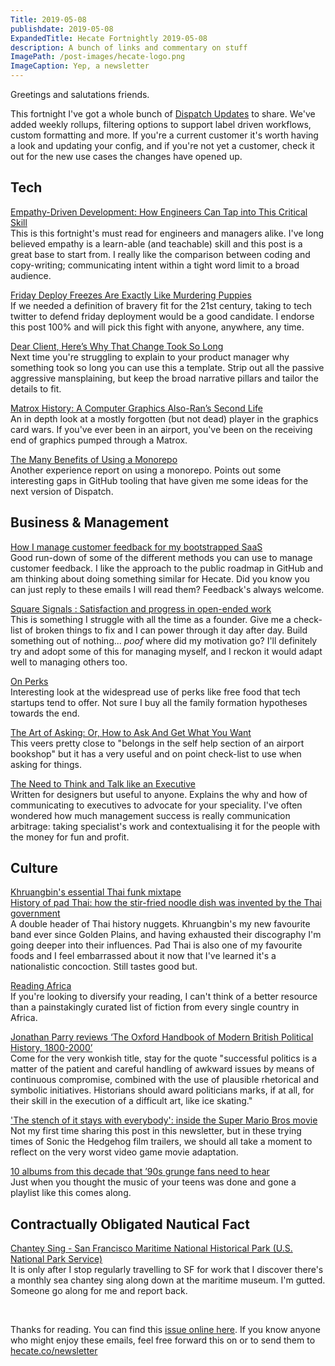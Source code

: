 ```yaml
---
Title: 2019-05-08
publishdate: 2019-05-08
ExpandedTitle: Hecate Fortnightly 2019-05-08
description: A bunch of links and commentary on stuff
ImagePath: /post-images/hecate-logo.png
ImageCaption: Yep, a newsletter
---
```

Greetings and salutations friends.

This fortnight I've got a whole bunch of [Dispatch Updates](https://hecate.co/blog/dispatch-updates) to share. We've added weekly rollups, filtering options to support label driven workflows, custom formatting and more. If you're a current customer it's worth having a look and updating your config, and if you're not yet a customer, check it out for the new use cases the changes have opened up.

## Tech

[Empathy-Driven Development: How Engineers Can Tap into This Critical Skill](https://firstround.com/review/empathy-driven-development-how-engineers-can-tap-into-this-critical-skill/)<br>
This is this fortnight's must read for engineers and managers alike. I've long believed empathy is a learn-able (and teachable) skill and this post is a great base to start from. I really like the comparison between coding and copy-writing; communicating intent within a tight word limit to a broad audience.

[Friday Deploy Freezes Are Exactly Like Murdering Puppies](https://charity.wtf/2019/05/01/friday-deploy-freezes-are-exactly-like-murdering-puppies/)<br>
If we needed a definition of bravery fit for the 21st century, taking to tech twitter to defend friday deployment would be a good candidate. I endorse this post 100% and will pick this fight with anyone, anywhere, any time.

[Dear Client, Here’s Why That Change Took So Long](https://www.simplethread.com/dear-client-heres-why-that-change-took-so-long/)<br>
Next time you're struggling to explain to your product manager why something took so long you can use this a template. Strip out all the passive aggressive mansplaining, but keep the broad narrative pillars and tailor the details to fit.

[Matrox History: A Computer Graphics Also-Ran’s Second Life](https://tedium.co/2019/04/23/matrox-graphics-history/)<br>
An in depth look at a mostly forgotten (but not dead) player in the graphics card wars. If you've ever been in an airport, you've been on the receiving end of graphics pumped through a Matrox.

[The Many Benefits of Using a Monorepo](https://pspdfkit.com/blog/2019/benefits-of-a-monorepo/)<br>
Another experience report on using a monorepo. Points out some interesting gaps in GitHub tooling that have given me some ideas for the next version of Dispatch.

## Business & Management

[How I manage customer feedback for my bootstrapped SaaS](https://blog.checklyhq.com/how-i-manage-customer-feedback-for-my-bootstrapped-saas/)<br>
Good run-down of some of the different methods you can use to manage customer feedback. I like the approach to the public roadmap in GitHub and am thinking about doing something similar for Hecate. Did you know you can just reply to these emails I will read them? Feedback's always welcome.

[Square Signals : Satisfaction and progress in open-ended work](https://blog.andymatuschak.org/post/159979927467/satisfaction-and-progress-in-open-ended-work)<br>
This is something I struggle with all the time as a founder. Give me a check-list of broken things to fix and I can power through it day after day. Build something out of nothing... *poof* where did my motivation go? I'll definitely try and adopt some of this for managing myself, and I reckon it would adapt well to managing others too.

[On Perks](https://medium.com/@byrnehobart/every-day-companies-around-the-world-execute-a-low-risk-high-return-arbitrage-they-buy-the-time-9be6e1c1d486)<br>
Interesting look at the widespread use of perks like free food that tech startups tend to offer. Not sure I buy all the family formation hypotheses towards the end.

[The Art of Asking: Or, How to Ask And Get What You Want](https://medium.com/startup-pregnant/the-art-of-asking-or-how-to-ask-and-get-what-you-want-9e7455ca375b)<br>
This veers pretty close to "belongs in the self help section of an airport bookshop" but it has a very useful and on point check-list to use when asking for things.

[The Need to Think and Talk like an Executive](https://articles.uie.com/the-need-to-think-and-talk-like-an-executive/)<br>
Written for designers but useful to anyone. Explains the why and how of communicating to executives to advocate for your speciality. I've often wondered how much management success is really communication arbitrage: taking specialist's work and contextualising it for the people with the money for fun and profit.

## Culture

[Khruangbin's essential Thai funk mixtape](https://thevinylfactory.com/features/listen-to-khruangbins-essential-thai-funk-mixtape/)<br>
[History of pad Thai: how the stir-fried noodle dish was invented by the Thai government](https://www.scmp.com/lifestyle/food-drink/article/3007657/history-pad-thai-how-stir-fried-noodle-dish-was-invented-thai)<br>
A double header of Thai history nuggets. Khruangbin's my new favourite band ever since Golden Plains, and having exhausted their discography I'm going deeper into their influences. Pad Thai is also one of my favourite foods and I feel embarrassed about it now that I've learned it's a nationalistic concoction. Still tastes good but.

[Reading Africa](https://www.somanami.co.ke/book-reviews/reading-africa)<br>
If you're looking to diversify your reading, I can't think of a better resource than a painstakingly curated list of fiction from every single country in Africa.

[Jonathan Parry reviews ‘The Oxford Handbook of Modern British Political History, 1800-2000’](https://www.lrb.co.uk/v41/n08/jonathan-parry/educating-the-utopians)<br>
Come for the very wonkish title, stay for the quote "successful politics is a matter of the patient and careful handling of awkward issues by means of continuous compromise, combined with the use of plausible rhetorical and symbolic initiatives. Historians should award politicians marks, if at all, for their skill in the execution of a difficult art, like ice skating."

['The stench of it stays with everybody': inside the Super Mario Bros movie](https://www.theguardian.com/games/2018/mar/22/super-mario-bros-movie-killing-fields-chariots-fire-video-game)<br>
Not my first time sharing this post in this newsletter, but in these trying times of Sonic the Hedgehog film trailers, we should all take a moment to reflect on the very worst video game movie adaptation.

[10 albums from this decade that ’90s grunge fans need to hear](http://www.brooklynvegan.com/10-albums-from-this-decade-that-90s-grunge-fans-need-to-hear/)<br>
Just when you thought the music of your teens was done and gone a playlist like this comes along.

## Contractually Obligated Nautical Fact

[Chantey Sing - San Francisco Maritime National Historical Park (U.S. National Park Service)](https://www.nps.gov/safr/learn/historyculture/chantey-sing.htm)<br>
It is only after I stop regularly travelling to SF for work that I discover there's a monthly sea chantey sing along down at the maritime museum. I'm gutted. Someone go along for me and report back.

<br>

Thanks for reading. You can find this [issue online here](https://hecate.co/newsletter/2019-05-08). If you know anyone who might enjoy these emails, feel free forward this on or to send them to [hecate.co/newsletter](https://hecate.co/newsletter/)
